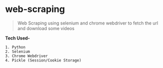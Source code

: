 # web-scraping

> Web Scraping using selenium and chrome webdriver to fetch the url and download some videos

**Tech Used-**
```
1. Python 
2. Selenium
3. Chrome Webdriver
4. Pickle (Session/Cookie Storage)
```
